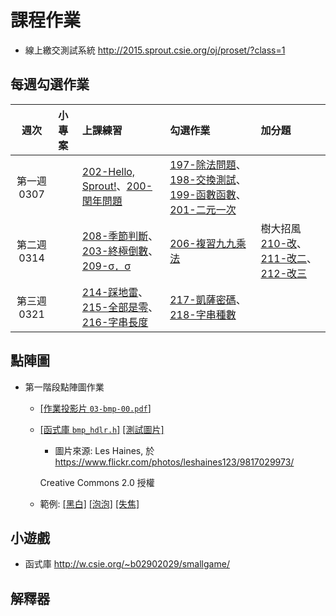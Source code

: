 # 課程作業

- 線上繳交測試系統 <http://2015.sprout.csie.org/oj/proset/?class=1>

## 每週勾選作業

| 週次 | 小專案 | 上課練習 | 勾選作業 | 加分題 |
|:----:|:-------|:---------|:---------|:-------|
| 第一週 0307 | | [202-Hello, Sprout!](http://2015.sprout.csie.org/oj/pro/202/)、[200-閏年問題](http://2015.sprout.csie.org/oj/pro/200/) | [197-除法問題](http://2015.sprout.csie.org/oj/pro/197/)、[198-交換測試](http://2015.sprout.csie.org/oj/pro/198/)、[199-函數函數](http://2015.sprout.csie.org/oj/pro/199/)、[201-二元一次](http://2015.sprout.csie.org/oj/pro/201/) | |
| 第二週 0314 |  | [208-季節判斷](http://2015.sprout.csie.org/oj/pro/208/)、[203-終極倒數](http://2015.sprout.csie.org/oj/pro/203/)、[209-σ．σ](http://2015.sprout.csie.org/oj/pro/209/) | [206-複習九九乘法](http://2015.sprout.csie.org/oj/pro/206/) | 樹大招風 [210-改](http://2015.sprout.csie.org/oj/pro/210/)、[211-改二](http://2015.sprout.csie.org/oj/pro/211/)、[212-改三](http://2015.sprout.csie.org/oj/pro/212/) |
| 第三週 0321 | | [214-踩地雷](http://2015.sprout.csie.org/oj/pro/214/)、[215-全部是零](http://2015.sprout.csie.org/oj/pro/215/)、[216-字串長度](http://2015.sprout.csie.org/oj/pro/216/) | [217-凱薩密碼](http://2015.sprout.csie.org/oj/pro/217/)、[218-字串種數](http://2015.sprout.csie.org/oj/pro/218/) | |

## 點陣圖

- 第一階段點陣圖作業

    * [[作業投影片 `03-bmp-00.pdf`]](./pages/uploads/presentations/week03/03-bmp-00.pdf)

    * [[函式庫 `bmp_hdlr.h`]](./pages/uploads/documents/homework-bmp/bmp_hdlr.h) [[測試圖片]](./pages/uploads/images/homework-bmp/sprout03_in.bmp)

        + 圖片來源: Les Haines, 於 <https://www.flickr.com/photos/leshaines123/9817029973/>

        Creative Commons 2.0 授權

    * 範例: [[黑白]](./pages/uploads/documents/homework-bmp/bmp_monochrome.cpp) [[泡泡]](./pages/uploads/documents/homework-bmp/bmp_bubble.cpp) [[失焦]](./pages/uploads/documents/homework-bmp/bmp_defocus.cpp)

## 小遊戲

- 函式庫 <http://w.csie.org/~b02902029/smallgame/>

## 解釋器
